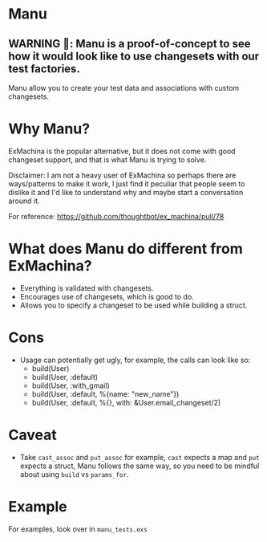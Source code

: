 # Manu

## WARNING 🚨: Manu is a proof-of-concept to see how it would look like to use changesets with our test factories.

Manu allow you to create your test data and associations with custom changesets.

# Why Manu?

ExMachina is the popular alternative, but it does not come with good changeset support, and that is what Manu is trying to solve.

Disclaimer: I am not a heavy user of ExMachina so perhaps there are ways/patterns to make it work, I just find it peculiar that people seem to dislike it and I'd like to understand why and maybe start a conversation around it.

For reference: https://github.com/thoughtbot/ex_machina/pull/78

# What does Manu do different from ExMachina?
  - Everything is validated with changesets.
  - Encourages use of changesets, which is good to do.
  - Allows you to specify a changeset to be used while building a struct.

# Cons
- Usage can potentially get ugly, for example, the calls can look like so:
  - build(User)
  - build(User, :default)
  - build(User, :with_gmail)
  - build(User, :default, %{name: "new_name"})
  - build(User, :default, %{}, with: &User.email_changeset/2)

# Caveat
- Take `cast_assoc` and `put_assoc` for example, `cast` expects a map and `put` expects a struct, Manu follows the same way, so you need to be mindful about using `build` vs `params_for`.

# Example
For examples, look over in `manu_tests.exs`
